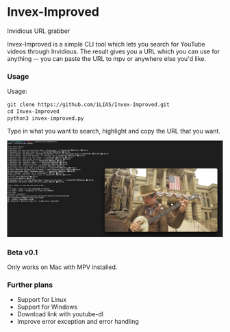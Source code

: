# Invex-Improved

Invidious URL grabber

Invex-Improved is a simple CLI tool which lets you search for YouTube videos through Invidious. The result gives you a URL which you can use for anything -- you can paste the URL to mpv or anywhere else you'd like. 

### Usage

Usage:

    git clone https://github.com/1LIA5/Invex-Improved.git
    cd Invex-Improved
    python3 invex-improved.py
    
Type in what you want to search, highlight and copy the URL that you want.

![Invex-Improved Example Image](https://github.com/1LIA5/Invex-Improved/blob/main/invex-improved-example.png)



### Beta v0.1

Only works on Mac with MPV installed.

### Further plans

- Support for Linux
- Support for Windows
- Download link with youtube-dl
- Improve error exception and error handling

